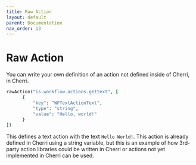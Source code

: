 ```yaml
---
title: Raw Action
layout: default
parent: Documentation
nav_order: 13
---
```


# Raw Action

You can write your own definition of an action not defined inside of Cherri, in Cherri.

```ruby
rawAction("is.workflow.actions.gettext", [
      {
          "key": "WFTextActionText",
          "type": "string",
          "value": "Hello, world!"
      }
])
```

This defines a text action with the text `Hello World!`. This action is already defined in Cherri using a string variable, but this is an example of how 3rd-party action libraries could be written in Cherri or actions not yet implemented in Cherri can be used.
